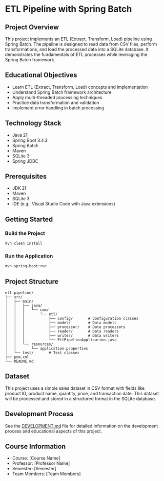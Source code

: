 # ETL Pipeline with Spring Batch

## Project Overview
This project implements an ETL (Extract, Transform, Load) pipeline using Spring Batch. The pipeline is designed to read data from CSV files, perform transformations, and load the processed data into a SQLite database. It demonstrates the fundamentals of ETL processes while leveraging the Spring Batch framework.

## Educational Objectives
- Learn ETL (Extract, Transform, Load) concepts and implementation
- Understand Spring Batch framework architecture
- Apply multi-threaded processing techniques
- Practice data transformation and validation
- Implement error handling in batch processing

## Technology Stack
- Java 21
- Spring Boot 3.4.3
- Spring Batch
- Maven
- SQLite 3
- Spring JDBC

## Prerequisites
- JDK 21
- Maven
- SQLite 3
- IDE (e.g., Visual Studio Code with Java extensions)

## Getting Started

### Build the Project
```bash
mvn clean install
```

### Run the Application
```bash
mvn spring-boot:run
```

## Project Structure
```
etl-pipeline/
├── src/
│   ├── main/
│   │   ├── java/
│   │   │   └── com/
│   │   │       └── etl/
│   │   │           ├── config/       # Configuration classes
│   │   │           ├── model/        # Data models
│   │   │           ├── processor/    # Data processors
│   │   │           ├── reader/       # Data readers
│   │   │           ├── writer/       # Data writers
│   │   │           └── EtlPipelineApplication.java
│   │   └── resources/
│   │       └── application.properties
│   └── test/       # Test classes
├── pom.xml
└── README.md
```

## Dataset
This project uses a simple sales dataset in CSV format with fields like product ID, product name, quantity, price, and transaction date. This dataset will be processed and stored in a structured format in the SQLite database.

## Development Process
See the [DEVELOPMENT.md](DEVELOPMENT.md) file for detailed information on the development process and educational aspects of this project.

## Course Information
- Course: [Course Name]
- Professor: [Professor Name]
- Semester: [Semester]
- Team Members: [Team Members]
